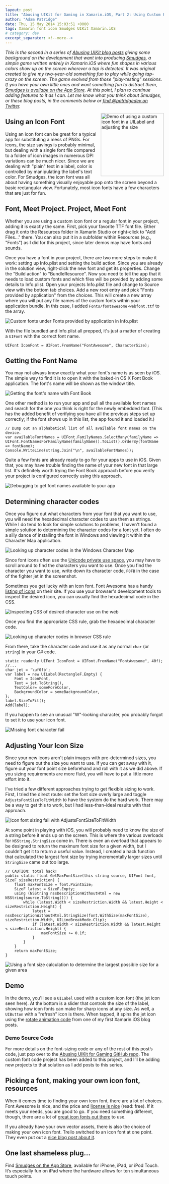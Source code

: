 ```yaml
---
layout: post
title: "Abusing UIKit for Gaming in Xamarin.iOS, Part 2: Using Custom Fonts"
author: "Adam Patridge"
date: Thu, 15 May 2014 15:03:51 +0000
tags: Xamarin font icon Smudges UIKit Xamarin.iOS
# category: dev
excerpt_separator: <!--more-->
---
```


_This is the second in a series of [Abusing UIKit blog posts](/tag/smudges/) giving some background on the development that want into producing [Smudges](/smudges/), a simple game written entirely in Xamarin.iOS where fun shapes in various colors show up on the screen wherever a tap is detected. It was original created to give my two-year-old something fun to play while going tap-crazy on the screen. The game evolved from those "play-testing" sessions. If you have your own little ones and want something fun to distract them, [Smudges is availabe on the App Store](https://itunes.apple.com/us/app/smudges/id739618884?mt=8&uo=4&ct=blog). At this point, I plan to continue adding features to it as I can. Let me know what you think about Smudges, or these blog posts, in the comments below or [find @patridgedev on Twitter](https://twitter.com/patridgedev/)._

<div style="float: right; padding-left: 10px;"><img style="width: 200px;" src="/wp-content/uploads/2014/05/SizeToFit-success.gif" alt="Demo of using a custom icon font in a UILabel and adjusting the size" /></div>

## Using an Icon Font

Using an icon font can be great for a typical app for substituting a mess of PNGs. For icons, the size savings is probably minimal, but dealing with a single font file compared to a folder of icon images in numerous DPI variations can be much nicer. Since we are dealing with "plain" text in a label, color is controlled by manipulating the label's text color. For Smudges, the icon font was all about having something visually enjoyable pop onto the screen beyond a basic rectangular view. Fortunately, most icon fonts have a few characters that are just for fun.

<!--more-->

## Font, Meet Project. Project, Meet Font

Whether you are using a custom icon font or a regular font in your project, adding it is exactly the same. First, pick your favorite TTF font file. Either drag it onto the Resources folder in Xamarin Studio or right-click to "Add Files..." there. You can also put it in a subfolder within Resources (e.g., "Fonts") as I did for this project, since later demos may have fonts and sounds.

Once you have a font in your project, there are two more steps to make it work: setting up Info.plist and setting the build action. Since you are already in the solution view, right-click the new font and get its properties. Change the "Build action" to "BundleResource". Now you need to tell the app that it needs to load custom fonts and which files will be provided by adding some details to Info.plist. Open your projects Info.plist file and change to Source view with the bottom tab choices. Add a new root entry and pick "Fonts provided by application" from the choices. This will create a new array where you will put any file names of the custom fonts within your application bundle. In this case, I added `Fonts/fontawesome-webfont.ttf` to the array.

![Custom fonts under Fonts provided by application in Info.plist](/wp-content/uploads/2014/05/Info-Plist-Fonts-Provided-by-Application.png)

With the file bundled and Info.plist all prepped, it's just a matter of creating a `UIFont` with the correct font name.

    UIFont IconFont = UIFont.FromName("FontAwesome", CharacterSize);

## Getting the Font Name

You may not always know exactly what your font's name is as seen by iOS. The simple way to find it is to open it with the baked-in OS X Font Book application. The font's name will be shown as the window title.

![Getting the font's name with Font Book](/wp-content/uploads/2014/05/getting-font-name-from-font-book.png)

One other method is to run your app and pull all the available font names and search for the one you think is right for the newly embedded font. (This has the added benefit of verifying you have all the previous steps set up correctly; if the font shows up in this list, the app found it and loaded it.)

    // Dump out an alphabetical list of all available font names on the device.
    var availableFontNames = UIFont.FamilyNames.SelectMany(familyName => UIFont.FontNamesForFamilyName(familyName)).ToList().OrderBy(fontName => fontName);
    Console.WriteLine(string.Join("\n", availableFontNames));

Quite a few fonts are already ready to go for your apps to use in iOS. Given that, you may have trouble finding the name of your new font in that large list. It's definitely worth trying the Font Book approach before you verify your project is configured correctly using this approach.

![Debugging to get font names available to your app](/wp-content/uploads/2014/05/font-debug-output.png)

## Determining character codes

Once you figure out what characters from your font that you want to use, you will need the hexadecimal character codes to use them as strings. While I do tend to look for simple solutions to problems, I haven't found a simple solution to determining the character codes for a font yet. I often do a silly dance of installing the font in Windows and viewing it within the Character Map application.

![Looking up character codes in the Windows Character Map](/wp-content/uploads/2014/05/determine-font-character-codes-icon-font.png)

Since font icons often use the [Unicode private use space](http://en.wikipedia.org/wiki/Mapping_of_Unicode_characters#Private_use), you may have to scroll around to find the characters you want to use. Once you find the character you want to use, write down its character code, `F0FB` in the case of the fighter jet in the screenshot.

Sometimes you get lucky with an icon font. Font Awesome has a handy [listing of icons](http://fortawesome.github.io/Font-Awesome/icons/) on their site. If you use your browser's development tools to inspect the desired icon, you can usually find the hexadecimal code in the CSS.

![Inspecting CSS of desired character use on the web](/wp-content/uploads/2014/05/font-icon-look-up-by-web-inspect.png)

Once you find the appropriate CSS rule, grab the hexadecimal character code.

![Looking up character codes in browser CSS rule](/wp-content/uploads/2014/05/font-icon-look-up-by-web-use.png)

From there, take the character code and use it as any normal `char` (or `string`) in your C# code.

    static readonly UIFont IconFont = UIFont.FromName("FontAwesome", 40f);
    //...
    char jet = '\uf0fb';
    var label = new UILabel(RectangleF.Empty) {
        Font = IconFont,
        Text = jet.ToString(),
        TextColor= someForeColor,
        BackgroundColor = someBackgroundColor,
    };
    label.SizeToFit();
    Add(label);

If you happen to see an unusual "W"-looking character, you probably forgot to set it to use your icon font.

![Missing font character fail](/wp-content/uploads/2014/05/character-without-correct-font.png)

## Adjusting Your Icon Size

Since your new icons aren't plain images with pre-determined sizes, you need to figure out the size you want to use. If you can get away with it, figure out your font point size beforehand and roll with it as we did above. If you sizing requirements are more fluid, you will have to put a little more effort into it.

I've tried a few different approaches trying to get flexible sizing to work. First, I tried the direct route: set the font size overly large and toggle `AdjustsFontSizeToFitWidth` to have the system do the hard work. There may be a way to get this to work, but I had less-than-ideal results with that approach.

![Icon font sizing fail with AdjustsFontSizeToFitWidth](/wp-content/uploads/2014/05/AdjustsFontSizeToFitWidth-fail.gif)

At some point in playing with iOS, you will probably need to know the size of a string before it ends up on the screen. This is where the various overloads for `NSString.StringSize` come in. There is even an overload that appears to be designed to return the maximum font size for a given width, but I couldn't get it to return a useful value. Instead, I created a hack function that calculated the largest font size by trying incrementally larger sizes until `StringSize` came out too large.

    // CAUTION: total hack!
    public static float GetMaxFontSize(this string source, UIFont font, SizeF sizeRestriction) {
        float maxFontSize = font.PointSize;
        SizeF latest = SizeF.Empty;
        using (NSString nssDescriptionWithoutHtml = new NSString(source.ToString())) {
            while (latest.Width < sizeRestriction.Width && latest.Height < sizeRestriction.Height) {
                latest = nssDescriptionWithoutHtml.StringSize(font.WithSize(maxFontSize), sizeRestriction.Width, UILineBreakMode.Clip);
                if (latest.Width < sizeRestriction.Width && latest.Height < sizeRestriction.Height) {
                    maxFontSize += 0.1f;
                }
            }
        }
        return maxFontSize;
    }

![Using a font size calculation to determine the largest possible size for a given area](/wp-content/uploads/2014/05/SizeToFit-success.gif)

## Demo

In the demo, you'll see a `UILabel` used with a custom icon font (the jet icon seen here). At the bottom is a slider that controls the size of the label, showing how icon fonts can make for sharp icons at any size. As well, a `UIButton` with a "refresh" icon is there. When tapped, it spins the jet icon using the [rotate animation code](/2012/10/05/creating-an-animated-spinner-in-a-monotouch-uiimageview/) from one of my first Xamarin.iOS blog posts.

### Demo Source Code

For more details on the font-sizing code or any of the rest of this post’s code, just pop over to the [Abusing UIKit for Gaming GitHub repo](https://github.com/patridge/UIKitAbuse). The custom font code project has been added to this project, and I’ll be adding new projects to that solution as I add posts to this series.

## Picking a font, making your own icon font, resources

When it comes time to finding your own icon font, there are a lot of choices. Font Awesome is nice, and the price and [license is nice](http://fortawesome.github.io/Font-Awesome/license/) (read: free). If it meets your needs, you are good to go. If you need something different, though, there are a lot of [great icon fonts out there](http://css-tricks.com/flat-icons-icon-fonts/) to use.

If you already have your own vector assets, there is also the choice of making your own icon font. Trello switched to an icon font at one point. They even put out a [nice blog post about it](http://blog.fogcreek.com/trello-uses-an-icon-font-and-so-can-you/).

## One last shameless plug…

Find [Smudges on the App Store](https://itunes.apple.com/us/app/smudges/id739618884?mt=8&uo=4&ct=blog), available for iPhone, iPad, or iPod Touch. It’s especially fun on iPad where the hardware allows for ten simultaneous touch points.
